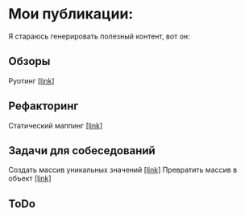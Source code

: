 # Мои публикации:

Я стараюсь генерировать полезный контент, вот он:

## Обзоры

Руотинг [[link]](https://zen.yandex.ru/media/id/5cb0adc9082fd100b43be882/reactrouting-obzor-aktualnyh-routerov-dlia-react-5d8e2112ba281e00b14f1adf "[link]")

## Рефакторинг

Статический маппинг [[link]](https://zen.yandex.ru/media/id/5cb0adc9082fd100b43be882/refaktoring-sostoianiia-i-staticheskii-mapping-5d386599cfcc8600ad064a05http:// "[link]")

## Задачи для собеседований

Создать массив уникальных значений [[link]](https://zen.yandex.ru/profile/editor/id/5cb0adc9082fd100b43be882 "[link]")
Превратить массив в объект [[link]](https://zen.yandex.ru/media/id/5cb0adc9082fd100b43be882/prevratit-massiv-v-obekt-frontend-zadachi-5cb0add757a23700b3c31557 "[link]")

## ToDo
